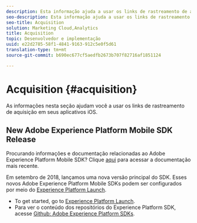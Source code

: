 ```yaml
---
description: Esta informação ajuda a usar os links de rastreamento de aquisição nos aplicativos iOS.
seo-description: Esta informação ajuda a usar os links de rastreamento de aquisição nos aplicativos iOS.
seo-title: Acquisition
solution: Marketing Cloud,Analytics
title: Acquisition
topic: Desenvolvedor e implementação
uuid: e22d2785-58f1-4841-9163-912c5e0f5d61
translation-type: tm+mt
source-git-commit: b690ec677cf5aedfb2673b707f82716af1851124

---
```



# Acquisition {#acquisition}

As informações nesta seção ajudam você a usar os links de rastreamento de aquisição em seus aplicativos iOS.

## New Adobe Experience Platform Mobile SDK Release

Procurando informações e documentação relacionadas ao Adobe Experience Platform Mobile SDK? Clique [aqui](https://aep-sdks.gitbook.io/docs/) para acessar a documentação mais recente.

Em setembro de 2018, lançamos uma nova versão principal do SDK. Esses novos Adobe Experience Platform Mobile SDKs podem ser configurados por meio do [Experience Platform Launch](https://www.adobe.com/experience-platform/launch.html).

* To get started, go to [Experience Platform Launch](https://launch.adobe.com/).
* Para ver o conteúdo dos repositórios do Experience Platform SDK, acesse [Github: Adobe Experience Platform SDKs](https://github.com/Adobe-Marketing-Cloud/acp-sdks).
